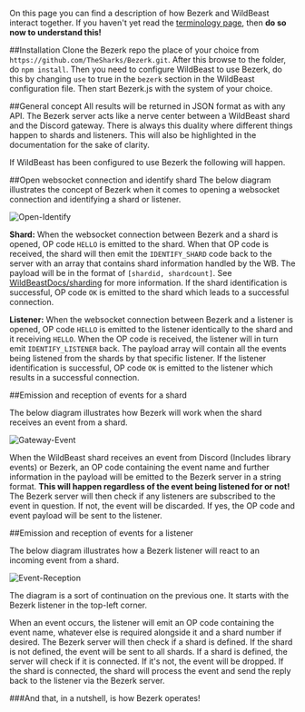 On this page you can find a description of how Bezerk and WildBeast interact together. If you haven't yet read the [terminology page](terminology.md), then **do so now to understand this!**

##Installation
Clone the Bezerk repo the place of your choice from `https://github.com/TheSharks/Bezerk.git`. After this browse to the folder, do `npm install`. Then you need to configure WildBeast to use Bezerk, do this by changing `use` to true in the `bezerk` section in the WildBeast configuration file. Then start Bezerk.js with the system of your choice.

##General concept
All results will be returned in JSON format as with any API. The Bezerk server acts like a nerve center between a WildBeast shard and the Discord gateway. There is always this duality where different things happen to shards and listeners. This will also be highlighted in the documentation for the sake of clarity.

If WildBeast has been configured to use Bezerk the following will happen.

##Open websocket connection and identify shard
The below diagram illustrates the concept of Bezerk when it comes to opening a websocket connection and identifying a shard or listener.

![Open-Identify](https://i.dougley.com/pMU22jRy.png)

**Shard:** When the websocket connection between Bezerk and a shard is opened, OP code `HELLO` is emitted to the shard. When that OP code is received, the shard will then emit the `IDENTIFY_SHARD` code back to the server with an array that contains shard information handled by the WB. The payload will be in the format of `[shardid, shardcount]`. See [WildBeastDocs/sharding](https://docs.thesharks.xyz/sharding/) for more information. If the shard identification is successful, OP code `OK` is emitted to the shard which leads to a successful connection.

**Listener:** When the websocket connection between Bezerk and a listener is opened, OP code `HELLO` is emitted to the listener identically to the shard and it receiving `HELLO`. When the OP code is received, the listener will in turn emit `IDENTIFY_LISTENER` back. The payload array will contain all the events being listened from the shards by that specific listener. If the listener identification is successful, OP code `OK` is emitted to the listener which results in a successful connection.

##Emission and reception of events for a shard

The below diagram illustrates how Bezerk will work when the shard receives an event from a shard.

![Gateway-Event](https://i.dougley.com/kIv56TRX.png)

When the WildBeast shard receives an event from Discord (Includes library events) or Bezerk, an OP code containing the event name and further information in the payload will be emitted to the Bezerk server in a string format. **This will happen regardless of the event being listened for or not!** The Bezerk server will then check if any listeners are subscribed to the event in question. If not, the event will be discarded. If yes, the OP code and event payload will be sent to the listener.

##Emission and reception of events for a listener

The below diagram illustrates how a Bezerk listener will react to an incoming event from a shard.

![Event-Reception](https://i.dougley.com/T7h06GmY.png)

The diagram is a sort of continuation on the previous one. It starts with the Bezerk listener in the top-left corner.

When an event occurs, the listener will emit an OP code containing the event name, whatever else is required alongside it and a shard number if desired. The Bezerk server will then check if a shard is defined. If the shard is not defined, the event will be sent to all shards. If a shard is defined, the server will check if it is connected. If it's not, the event will be dropped. If the shard is connected, the shard will process the event and send the reply back to the listener via the Bezerk server.

###And that, in a nutshell, is how Bezerk operates!